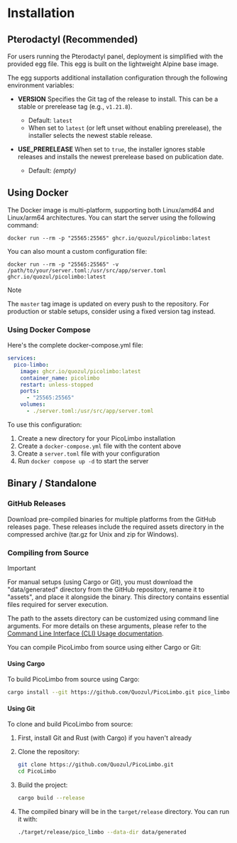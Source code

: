 # Installation

## Pterodactyl (Recommended)

For users running the Pterodactyl panel, deployment is simplified with the provided egg file. This egg is built on the lightweight Alpine base image.

The egg supports additional installation configuration through the following environment variables:

- **VERSION**
  Specifies the Git tag of the release to install. This can be a stable or prerelease tag (e.g., `v1.21.8`).
    - Default: `latest`
    - When set to `latest` (or left unset without enabling prerelease), the installer selects the newest stable release.

- **USE_PRERELEASE**
  When set to `true`, the installer ignores stable releases and installs the newest prerelease based on publication date.
    - Default: *(empty)*

## Using Docker

The Docker image is multi-platform, supporting both Linux/amd64 and Linux/arm64 architectures. You can start the server using the following command:

```shell
docker run --rm -p "25565:25565" ghcr.io/quozul/picolimbo:latest
```

You can also mount a custom configuration file:

```shell
docker run --rm -p "25565:25565" -v /path/to/your/server.toml:/usr/src/app/server.toml ghcr.io/quozul/picolimbo:latest
```

> [!NOTE]
> The `master` tag image is updated on every push to the repository. For production or stable setups, consider using a fixed version tag instead.

### Using Docker Compose

Here's the complete docker-compose.yml file:

```yaml
services:
  pico-limbo:
    image: ghcr.io/quozul/picolimbo:latest
    container_name: picolimbo
    restart: unless-stopped
    ports:
      - "25565:25565"
    volumes:
      - ./server.toml:/usr/src/app/server.toml
```

To use this configuration:
1. Create a new directory for your PicoLimbo installation
2. Create a `docker-compose.yml` file with the content above
3. Create a `server.toml` file with your configuration
4. Run `docker compose up -d` to start the server


## Binary / Standalone

### GitHub Releases

Download pre-compiled binaries for multiple platforms from the GitHub releases page. These releases include the required assets directory in the compressed archive (tar.gz for Unix and zip for Windows).

### Compiling from Source

> [!IMPORTANT]
> For manual setups (using Cargo or Git), you must download the "data/generated" directory from the GitHub repository, rename it to "assets", and place it alongside the binary. This directory contains essential files required for server execution.
>
> The path to the assets directory can be customized using command line arguments. For more details on these arguments, please refer to the [Command Line Interface (CLI) Usage documentation](./cli-usage).

You can compile PicoLimbo from source using either Cargo or Git:

#### Using Cargo

To build PicoLimbo from source using Cargo:

```bash
cargo install --git https://github.com/Quozul/PicoLimbo.git pico_limbo
```

#### Using Git

To clone and build PicoLimbo from source:

1. First, install Git and Rust (with Cargo) if you haven't already
2. Clone the repository:
   ```bash
   git clone https://github.com/Quozul/PicoLimbo.git
   cd PicoLimbo
   ```

3. Build the project:
   ```bash
   cargo build --release
   ```

4. The compiled binary will be in the `target/release` directory. You can run it with:
   ```bash
   ./target/release/pico_limbo --data-dir data/generated
   ```
